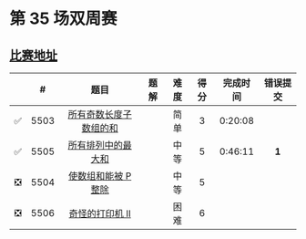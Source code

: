 # 第 35 场双周赛

## [比赛地址](https://leetcode-cn.com/contest/biweekly-contest-35/)

|  | # | 题目 | 题解 | 难度 | 得分 | 完成时间 | 错误提交 |
| :--: | -- | :--: | -- | :--: | :--: | :--: | :--: |
| ✅ | 5503 | [所有奇数长度子数组的和](https://github.com/Mathstarry/Leetcode/tree/master/contests/biweeklycontests/5503_sumOddLengthSubarrays) | | 简单 | 3 | 0:20:08 | |
| ✅ | 5505 | [所有排列中的最大和](https://github.com/Mathstarry/Leetcode/tree/master/contests/biweeklycontests/5505_maxSumRangeQuery) | | 中等 | 5 | 0:46:11 | **1** |
| ❎ | 5504 | [使数组和能被 P 整除](https://github.com/Mathstarry/Leetcode/tree/master/contests/biweeklycontests/5504_minSubarray) | | 中等 | 5 | | |
| ❎ | 5506 | [奇怪的打印机 II](https://github.com/Mathstarry/Leetcode/tree/master/contests/biweeklycontests/5506_isPrintable) | | 困难 | 6 | | |
